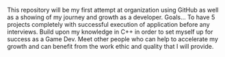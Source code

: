 This repository will be my first attempt at organization using GitHub as well as a showing of my journey and growth as a developer. 
Goals... To have 5 projects completely with successful execution of application before any interviews.
        Build upon my knowledge in C++ in order to set myself up for success as a Game Dev. 
        Meet other people who can help to accelerate my growth and can benefit from the work ethic and quality that I will provide. 
